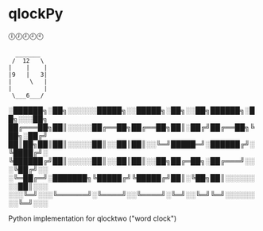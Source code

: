 # qlockPy 
🕕🕖🕗🕘🕙

```
  _______
 /  12   \
|    |    |
|9   |   3|
|     \   |
|         |
 \___6___/
 ```
 
 
░██████╗░██╗░░░░░░█████╗░░█████╗░██╗░░██╗██████╗░██╗░░░██╗
██╔═══██╗██║░░░░░██╔══██╗██╔══██╗██║░██╔╝██╔══██╗╚██╗░██╔╝
██║██╗██║██║░░░░░██║░░██║██║░░╚═╝█████═╝░██████╔╝░╚████╔╝░
╚██████╔╝██║░░░░░██║░░██║██║░░██╗██╔═██╗░██╔═══╝░░░╚██╔╝░░
░╚═██╔═╝░███████╗╚█████╔╝╚█████╔╝██║░╚██╗██║░░░░░░░░██║░░░
░░░╚═╝░░░╚══════╝░╚════╝░░╚════╝░╚═╝░░╚═╝╚═╝░░░░░░░░╚═╝░░░

Python implementation for qlocktwo ("word clock")
